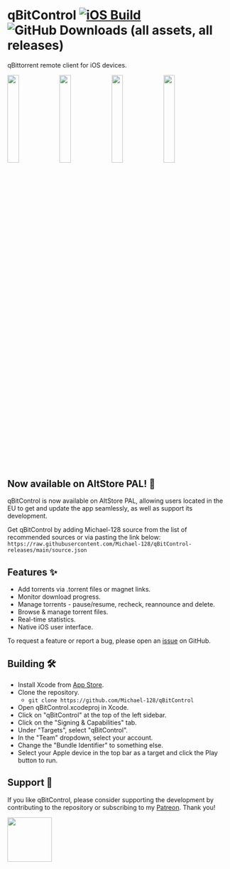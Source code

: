 # qBitControl [![iOS Build](https://github.com/Michael-128/qBitControl/actions/workflows/automated-ios-build.yml/badge.svg?branch=main)](https://github.com/Michael-128/qBitControl/actions/workflows/automated-ios-build.yml) ![GitHub Downloads (all assets, all releases)](https://img.shields.io/github/downloads/Michael-128/qBitControl/total)


qBittorrent remote client for iOS devices.

<img class="product-img" src="https://github.com/Michael-128/qBitControl/assets/116978510/04fa9256-e5dc-420c-8709-79064bb82044" width="22.5%"/>
<img class="product-img" src="https://github.com/Michael-128/qBitControl/assets/116978510/02633a00-b647-4898-9edb-d4b8b89d4a88" width="22.5%"/>
<img class="product-img" src="https://github.com/Michael-128/qBitControl/assets/116978510/e09a2508-56c7-41b3-91ce-d8e4c7639537" width="22.5%"/>
<img class="product-img" src="https://github.com/Michael-128/qBitControl/assets/116978510/34cdfe91-0bcb-40ed-8bf5-3d3428567e10" width="22.5%"/>

## Now available on AltStore PAL! 📱
qBitControl is now available on AltStore PAL, allowing users located in the EU to get and update the app seamlessly, as well as support its development. 

Get qBitControl by adding Michael-128 source from the list of recommended sources or via pasting the link below:
`https://raw.githubusercontent.com/Michael-128/qBitControl-releases/main/source.json`

## Features ✨
- Add torrents via .torrent files or magnet links.
- Monitor download progress.
- Manage torrents - pause/resume, recheck, reannounce and delete.
- Browse & manage torrent files.
- Real-time statistics.
- Native iOS user interface.

To request a feature or report a bug, please open an [issue](https://github.com/Michael-128/qBitControl/issues) on GitHub.


## Building 🛠️
- Install Xcode from [App Store](https://apps.apple.com/us/app/xcode/id497799835).
- Clone the repository.
  - `git clone https://github.com/Michael-128/qBitControl`
- Open qBitControl.xcodeproj in Xcode.
- Click on "qBitControl" at the top of the left sidebar.
- Click on the "Signing & Capabilities" tab.
- Under "Targets", select "qBitControl".
- In the "Team" dropdown, select your account.
- Change the "Bundle Identifier" to something else.
- Select your Apple device in the top bar as a target and click the Play button to run.


## Support 🤝
If you like qBitControl, please consider supporting the development by contributing to the repository or subscribing to my <a href="https://patreon.com/michael128?utm_medium=unknown&utm_source=join_link&utm_campaign=creatorshare_creator&utm_content=copyLink">Patreon</a>. Thank you!

<a href="https://patreon.com/michael128?utm_medium=unknown&utm_source=join_link&utm_campaign=creatorshare_creator&utm_content=copyLink">
  <img height="100px" src="https://github.com/user-attachments/assets/dd45b4da-ae9d-44ce-821d-883190557312"/>
</a>
